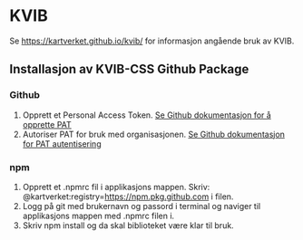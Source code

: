# KVIB
Se https://kartverket.github.io/kvib/ for informasjon angående bruk av KVIB. 

## Installasjon av KVIB-CSS Github Package


### Github
1. Opprett et Personal Access Token. 
[Se Github dokumentasjon for å opprette PAT](https://docs.github.com/en/authentication/keeping-your-account-and-data-secure/creating-a-personal-access-token)
2. Autoriser PAT for bruk med organisasjonen. [Se Github dokumentasjon for PAT autentisering](https://docs.github.com/en/enterprise-cloud@latest/authentication/authenticating-with-saml-single-sign-on/authorizing-a-personal-access-token-for-use-with-saml-single-sign-on)

### npm
1. Opprett et .npmrc fil i applikasjons mappen. Skriv: @kartverket:registry=https://npm.pkg.github.com i filen.
2. Logg på git med brukernavn og passord i terminal og naviger til applikasjons mappen med .npmrc filen i.
3. Skriv npm install og da skal biblioteket være klar til bruk.